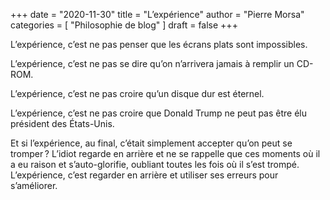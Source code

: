 +++
date        = "2020-11-30"
title       = "L’expérience"
author      = "Pierre Morsa"
categories  = [ "Philosophie de blog" ]
draft       = false
+++

L’expérience, c’est ne pas penser que les écrans plats sont impossibles.

L’expérience, c’est ne pas se dire qu’on n’arrivera jamais à remplir un CD-ROM.

L’expérience, c’est ne pas croire qu’un disque dur est éternel.

L’expérience, c’est ne pas croire que Donald Trump ne peut pas être élu président des États-Unis.

Et si l’expérience, au final, c’était simplement accepter qu’on peut se tromper ? L’idiot regarde en arrière et ne se rappelle que ces moments où il a eu raison et s’auto-glorifie, oubliant toutes les fois où il s’est trompé. L’expérience, c’est regarder en arrière et utiliser ses erreurs pour s’améliorer.
